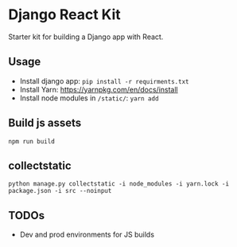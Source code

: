 # Django React Kit
Starter kit for building a Django app with React.

## Usage
- Install django app: `pip install -r requirments.txt`
- Install Yarn: https://yarnpkg.com/en/docs/install
- Install node modules in `/static/`: `yarn add`


## Build js assets
```
npm run build
```

## collectstatic
```
python manage.py collectstatic -i node_modules -i yarn.lock -i package.json -i src --noinput
```

## TODOs
- Dev and prod environments for JS builds
